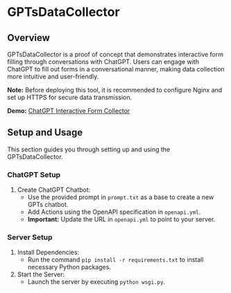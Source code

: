 # GPTsDataCollector

## Overview

GPTsDataCollector is a proof of concept that demonstrates interactive form filling through conversations with ChatGPT. Users can engage with ChatGPT to fill out forms in a conversational manner, making data collection more intuitive and user-friendly.

**Note:** Before deploying this tool, it is recommended to configure Nginx and set up HTTPS for secure data transmission.

**Demo:** [ChatGPT Interactive Form Collector](https://chat.openai.com/g/g-m5IFwo2Q0-info-collector)

## Setup and Usage

This section guides you through setting up and using the GPTsDataCollector.

### ChatGPT Setup

1. Create ChatGPT Chatbot:
   - Use the provided prompt in `prompt.txt` as a base to create a new GPTs chatbot.
   - Add Actions using the OpenAPI specification in `openapi.yml`.
   - **Important:** Update the URL in `openapi.yml` to point to your server.

### Server Setup

1. Install Dependencies:
   - Run the command `pip install -r requirements.txt` to install necessary Python packages.
2. Start the Server:
   - Launch the server by executing `python wsgi.py`.